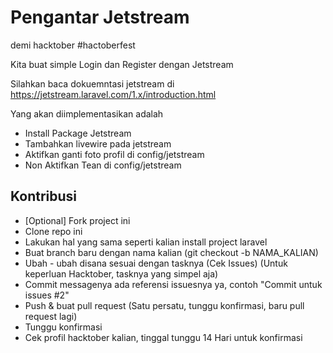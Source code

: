 # Pengantar Jetstream

demi hacktober #hactoberfest

Kita buat simple Login dan Register dengan Jetstream

Silahkan baca dokuemntasi jetstream di https://jetstream.laravel.com/1.x/introduction.html

Yang akan diimplementasikan adalah
- Install Package Jetstream
- Tambahkan livewire pada jetstream
- Aktifkan ganti foto profil di config/jetstream
- Non Aktifkan Tean di config/jetstream

## Kontribusi

- [Optional] Fork project ini
- Clone repo ini
- Lakukan hal yang sama seperti kalian install project laravel
- Buat branch baru dengan nama kalian (git checkout -b NAMA_KALIAN)
- Ubah - ubah disana sesuai dengan tasknya (Cek Issues) (Untuk keperluan Hacktober, tasknya yang simpel aja)
- Commit messagenya ada referensi issuesnya ya, contoh "Commit untuk issues #2"
- Push & buat pull request (Satu persatu, tunggu konfirmasi, baru pull request lagi)
- Tunggu konfirmasi
- Cek profil hacktober kalian, tinggal tunggu 14 Hari untuk konfirmasi
 